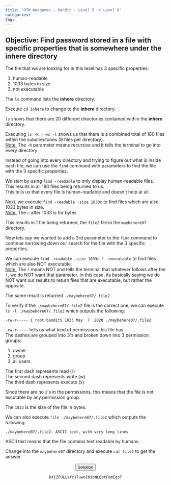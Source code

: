```yaml
---
title: "OTW Wargames - Bandit - Level 5 -> Level 6"
categories:
tag:
---
```


<h2>Objective: Find password stored in a file with specific properties that is somewhere under the <b>inhere</b> directory</h2>

The file that we are looking for in this level has 3 specific properties:
1. human-readable
2. 1033 bytes in size
3. not executable

The `ls` command lists the <b>inhere</b> directory.

Execute `cd inhere` to change to the <b>inhere</b> directory.

`ls` shows that there are 20 different directories contained within the <b>inhere</b> directory.

Executing `ls -R | wc -l` shows us that there is a combined total of 180 files within the subdirectories (9 files per directory).<br>
<u>Note:</u> The `-R` parameter means recursive and it tells the terminal to go into every directory<br>

Instead of going into every directory and trying to figure out what is inside each file, we can use the `find` command with parameters to find the file with the 3 specific properties.

We start by using `find -readable` to only display human-readable files.<br>
This results in all 180 files being returned to us.<br>
This tells us that every file is human-readable and doesn't help at all.

Next, we execute `find -readable -size 1033c` to find files which are also 1033 bytes in size.<br>
<u>Note:</u> The `c` after 1033 is for bytes

This results in 1 file being returned, the `file2` file in the `maybehere07` directory.

Now lets say we wanted to add a 3rd parameter to the `find` command to continue narrowing down our search for the file with the 3 specific properties.

We can execute `find -readable -size 1033c ! -executable` to find files which are also NOT executable.<br>
<u>Note:</u> The `!` means NOT and tells the terminal that whatever follows after the `!`, we do NOT want that parameter. In this case, its basically saying we do NOT want our results to return files that are executable, but rather the opposite.

The same result is returned `./maybehere07/.file2`.

To verify if the `./maybehere07/.file2` file is the correct one, we can execute `ls -l ./maybehere07/.file2` which outputs the following:
```
-rw-r----- 1 root bandit5 1033 May  7  2020 ./maybehere07/.file2
```

`-rw-r-----` tells us what kind of permissions this file has.<br>
The dashes are grouped into 3's and broken down into 3 permission groups:
1. owner
2. group
3. all users

The first dash represents read (r)<br>
The second dash represents write (w)<br>
The third dash represents execute (x)

Since there are no `x`'s in the permissions, this means that the file is not excutable by any permission group.

The `1033` is the size of the file in bytes.

We can also execute `file ./maybehere07/.file2` which outputs the following:
```
./maybehere07/.file2: ASCII text, with very long lines
```

ASCII text means that the file contains text readable by humans.

Change into the `maybehere07` directory and execute `cat file2` to get the answer.

<center><button id="solution_button">Solution</button></center>
<center><p id="solution"><code>DXjZPULLxYr17uwoI01bNLQbtFemEgo7</code></p></center>
